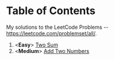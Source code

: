 # Table of Contents

My solutions to the LeetCode Problems -- https://leetcode.com/problemset/all/.

1. \<**Easy**>      [Two Sum](/group01/task0001-two-sum/)
2. \<**Medium**>    [Add Two Numbers](/group01/task0002-add-two-num/)
